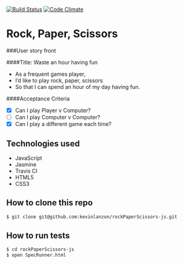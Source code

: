 [![Build Status](https://travis-ci.org/kevinlanzon/rockPaperScissors-js.svg?branch=master)](travis-ci.org/kevinlanzon/rockPaperScissors-js)
[![Code Climate](https://codeclimate.com/github/kevinlanzon/rockPaperScissors-js/badges/gpa.svg)](https://codeclimate.com/github/kevinlanzon/rockPaperScissors-js)

Rock, Paper, Scissors
========

###User story front

####Title: Waste an hour having fun
- As a frequent games player,
- I’d like to play rock, paper, scissors
- So that I can spend an hour of my day having fun.

####Acceptance Criteria
- [x] Can I play Player v Computer?
- [ ] Can I play Computer v Computer?
- [x] Can I play a different game each time?

Technologies used
----
- JavaScript
- Jasmine
- Travis CI
- HTML5
- CSS3

How to clone this repo
----
```sh
$ git clone git@github.com:kevinlanzon/rockPaperScissors-js.git
```

How to run tests
----
```sh
$ cd rockPaperScissors-js
$ open SpecRunner.html
```